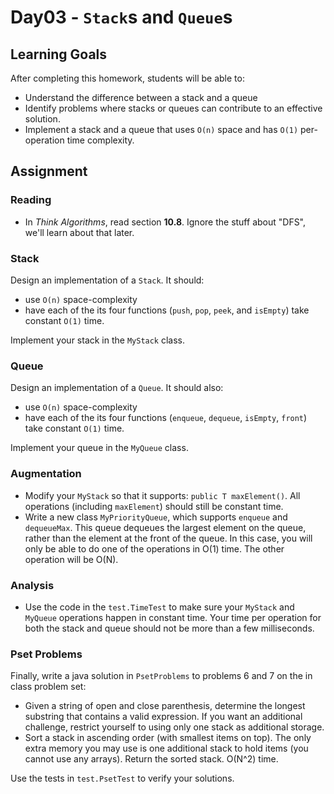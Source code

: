 # Day03 - `Stack`s and `Queue`s

## Learning Goals

After completing this homework, students will be able to:

* Understand the difference between a stack and a queue
* Identify problems where stacks or queues can contribute to an effective solution.
* Implement a stack and a queue that uses `O(n)` space and has `O(1)` per-operation time complexity.

## Assignment

### Reading

- In *Think Algorithms*, read section **10.8**. Ignore the stuff about "DFS", we'll learn about that later.

### Stack

Design an implementation of a `Stack`. It should:

- use `O(n)` space-complexity
- have each of the its four functions (`push`, `pop`, `peek`, and `isEmpty`) take constant `O(1)` time.

Implement your stack in the `MyStack` class.

### Queue

Design an implementation of a `Queue`. It should also:

- use `O(n)` space-complexity
- have each of the its four functions (`enqueue`, `dequeue`, `isEmpty`, `front`) take constant `O(1)` time.

Implement your queue in the `MyQueue` class.

### Augmentation

* Modify your `MyStack` so that it supports: `public T maxElement()`. All operations (including `maxElement`) should still be constant time.
* Write a new class `MyPriorityQueue`, which supports `enqueue` and `dequeueMax`. This queue dequeues the largest element on the queue, rather than the element at the front of the queue. In this case, you will only be able to do one of the operations in O(1) time. The other operation will be O(N).

### Analysis

- Use the code in the `test.TimeTest` to make sure your `MyStack` and `MyQueue` operations happen in constant time. Your time per operation for both the stack and queue should not be more than a few milliseconds.

### Pset Problems

Finally, write a java solution in `PsetProblems` to problems 6 and 7 on the in class problem set:

* Given a string of open and close parenthesis, determine the longest substring that contains a valid expression. If you want an additional challenge, restrict yourself to using only one stack as additional storage.
* Sort a stack in ascending order (with smallest items on top). The only extra memory you may use is one additional stack to hold items (you cannot use any arrays). Return the sorted stack. O(N^2) time.

Use the tests in `test.PsetTest` to verify your solutions.
